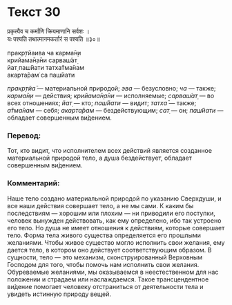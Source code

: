# Текст 30

प्रकृत्यैव च कर्माणि क्रियमाणानि सर्वशः ।  
यः पश्यति तथात्मानमकर्तारं स पश्यति ॥३०॥

пракр̣тйаива ча карма̄н̣и  
крийама̄н̣а̄ни сарваш́ат̣  
йат̣ паш́йати татха̄тма̄нам  
акарта̄рам̇ са паш́йати

_пракр̣тйа̄_ — материальной природой; _эва_ — безусловно; _ча_ — также; _карма̄н̣и_ — действия; _крийама̄н̣а̄ни_ — исполняемые; _сарваш́ат̣_ — во всех отношениях; _йат̣_ — кто; _паш́йати_ — видит; _татха̄_ — также; _а̄тма̄нам_ — себя; _акарта̄рам_ — бездействующим; _сат̣_ — он; _паш́йати_ — обладает совершенным ви́дением.

### Перевод:

Тот, кто видит, что исполнителем всех действий является созданное материальной природой тело, а душа бездействует, обладает совершенным ви́дением.

### Комментарий:

Наше тело создано материальной природой по указанию Сверхдуши, и все наши действия совершает тело, а не мы сами. К каким бы последствиям — хорошим или плохим — ни приводили его поступки, человек вынужден действовать, как ему определено, ибо так устроено его тело. Но душа не имеет отношения к действиям, которые совершает тело. Форма тела живого существа определяется его прошлыми желаниями. Чтобы живое существо могло исполнить свои желания, ему дается тело, в котором оно действует соответствующим образом. В сущности, тело — это механизм, сконструированный Верховным Господом для того, чтобы помочь нам исполнить свои желания. Обуреваемые желаниями, мы оказываемся в неестественном для нас положении и страдаем или наслаждаемся. Такое трансцендентное ви́дение помогает человеку отстраниться от деятельности тела и увидеть истинную природу вещей.